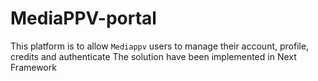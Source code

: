 # MediaPPV-portal
This platform is to allow `Mediappv` users to manage their account, profile, credits and authenticate
The solution have been implemented in Next Framework